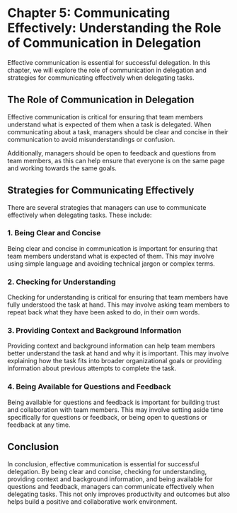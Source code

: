 Chapter 5: Communicating Effectively: Understanding the Role of Communication in Delegation
===========================================================================================

Effective communication is essential for successful delegation. In this chapter, we will explore the role of communication in delegation and strategies for communicating effectively when delegating tasks.

The Role of Communication in Delegation
---------------------------------------

Effective communication is critical for ensuring that team members understand what is expected of them when a task is delegated. When communicating about a task, managers should be clear and concise in their communication to avoid misunderstandings or confusion.

Additionally, managers should be open to feedback and questions from team members, as this can help ensure that everyone is on the same page and working towards the same goals.

Strategies for Communicating Effectively
----------------------------------------

There are several strategies that managers can use to communicate effectively when delegating tasks. These include:

### 1. Being Clear and Concise

Being clear and concise in communication is important for ensuring that team members understand what is expected of them. This may involve using simple language and avoiding technical jargon or complex terms.

### 2. Checking for Understanding

Checking for understanding is critical for ensuring that team members have fully understood the task at hand. This may involve asking team members to repeat back what they have been asked to do, in their own words.

### 3. Providing Context and Background Information

Providing context and background information can help team members better understand the task at hand and why it is important. This may involve explaining how the task fits into broader organizational goals or providing information about previous attempts to complete the task.

### 4. Being Available for Questions and Feedback

Being available for questions and feedback is important for building trust and collaboration with team members. This may involve setting aside time specifically for questions or feedback, or being open to questions or feedback at any time.

Conclusion
----------

In conclusion, effective communication is essential for successful delegation. By being clear and concise, checking for understanding, providing context and background information, and being available for questions and feedback, managers can communicate effectively when delegating tasks. This not only improves productivity and outcomes but also helps build a positive and collaborative work environment.
